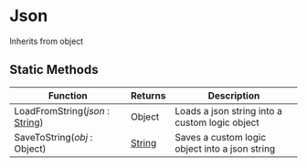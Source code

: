 # Json
Inherits from object
## Static Methods
|Function|Returns|Description|
|---|---|---|
|LoadFromString(<i>json</i> : [String](../static/String.md))|Object|Loads a json string into a custom logic object|
|SaveToString(<i>obj</i> : Object)|[String](../static/String.md)|Saves a custom logic object into a json string|

